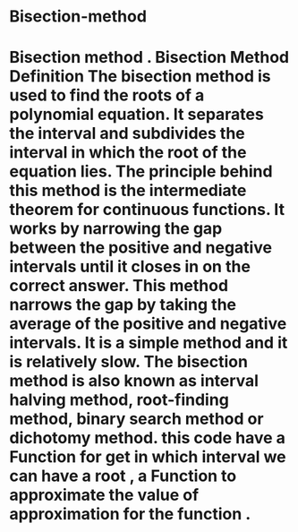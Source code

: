 # Bisection-method
# Bisection method . Bisection Method Definition The bisection method is used to find the roots of a polynomial equation. It separates the interval and subdivides the interval in which the root of the equation lies. The principle behind this method is the intermediate theorem for continuous functions.  It works by narrowing the gap between the positive and negative intervals until it closes in on the correct answer.  This method narrows the gap by taking the average of the positive and negative intervals. It is a simple method and it is relatively slow. The bisection method is also known as interval halving method, root-finding method, binary search method or dichotomy method.  this code have a Function for get in which interval we can have a root , a Function to approximate the value of approximation for the function .
